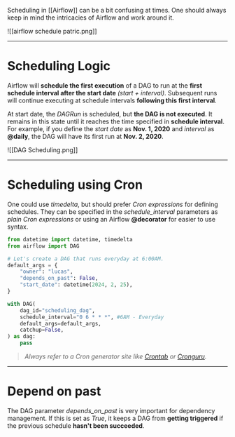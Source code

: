 Scheduling in [[Airflow]] can be a bit confusing at times. One should always keep in mind the intricacies of Airflow and work around it.

![[airflow schedule patric.png]]
___
# Scheduling Logic

Airflow will **schedule the first execution** of a DAG to run at the **first schedule interval after the start date** *(start + interval)*. Subsequent runs will continue executing at schedule intervals **following this first interval**.

At start date, the *DAGRun* is scheduled, but **the DAG is not executed**. It remains in this state until it reaches the time specified in **schedule interval**.  For example, if you define the *start date* as **Nov. 1, 2020** and *interval* as **@daily**, the DAG will have its first run at **Nov. 2, 2020**.

![[DAG Scheduling.png]]
___
# Scheduling using Cron

One could use *timedelta*, but should prefer *Cron expressions* for defining schedules. They can be specified in the *schedule_interval* parameters as *plain Cron expressions* or using an Airflow **@decorator** for easier to use syntax.

```python
from datetime import datetime, timedelta
from airflow import DAG

# Let's create a DAG that runs everyday at 6:00AM.
default_args = {
    "owner": "lucas",
    "depends_on_past": False,
    "start_date": datetime(2024, 2, 25),
}

with DAG(
    dag_id="scheduling_dag",
    schedule_interval="0 6 * * *", #6AM - Everyday
    default_args=default_args,
    catchup=False,
) as dag:
	pass
```

> *Always refer to a Cron generator site like [Crontab](https://crontab.cronhub.io) or [Cronguru](https://crontab.guru).*
___
# Depend on past

The DAG parameter *depends_on_past* is very important for dependency management.
If this is set as *True*, it keeps a DAG from **getting triggered** if the previous schedule **hasn't been succeeded**.